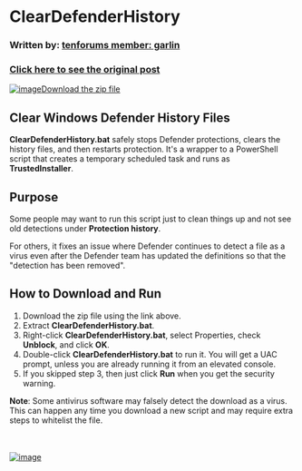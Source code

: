 # ClearDefenderHistory

### Written by: [tenforums member: garlin](https://www.tenforums.com/members/garlin.html)
### [Click here to see the original post](https://www.tenforums.com/antivirus-firewalls-system-security/133451-clear-windows-security-center-defender-protection-history-post2561559.html#post2561559)

[![image](https://github.com/LesFerch/WinSetView/assets/79026235/0188480f-ca53-45d5-b9ff-daafff32869e)Download the zip file](https://github.com/LesFerch/ClearDefenderHistory/archive/refs/heads/main.zip)

## Clear Windows Defender History Files

**ClearDefenderHistory.bat** safely stops Defender protections, clears the history files, and then restarts protection. It's a wrapper to a PowerShell script that creates a temporary scheduled task and runs as **TrustedInstaller**.

## Purpose

Some people may want to run this script just to clean things up and not see old detections under **Protection history**.

For others, it fixes an issue where Defender continues to detect a file as a virus even after the Defender team has updated the definitions so that the "detection has been removed".

## How to Download and Run

1. Download the zip file using the link above.
2. Extract **ClearDefenderHistory.bat**.
3. Right-click **ClearDefenderHistory.bat**, select Properties, check **Unblock**, and click **OK**.
4. Double-click  **ClearDefenderHistory.bat** to run it. You will get a UAC prompt, unless you are already running it from an elevated console.
5. If you skipped step 3, then just click **Run** when you get the security warning.

**Note**: Some antivirus software may falsely detect the download as a virus. This can happen any time you download a new script and may require extra steps to whitelist the file.

\
\
[![image](https://github.com/LesFerch/WinSetView/assets/79026235/63b7acbc-36ef-4578-b96a-d0b7ea0cba3a)](https://github.com/LesFerch/ClearDefenderHistory)
